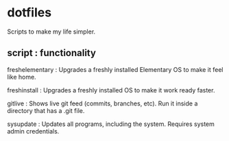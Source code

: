 # dotfiles
Scripts to make my life simpler.

## script : functionality

freshelementary : Upgrades a freshly installed Elementary OS to make it feel like home.

freshinstall : Upgrades a freshly installed OS to make it work ready faster.

gitlive : Shows live git feed (commits, branches, etc). Run it inside a directory that has a .git file.

sysupdate : Updates all programs, including the system. Requires system admin credentials.
